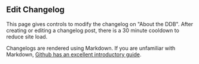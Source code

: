 ## Edit Changelog
This page gives controls to modify the changelog on "About the DDB". After creating or editing a changelog post, there is a 30 minute cooldown to reduce site load.

Changelogs are rendered using Markdown. If you are unfamiliar with Markdown, [Github has an excellent introductory guide](https://guides.github.com/features/mastering-markdown/).
